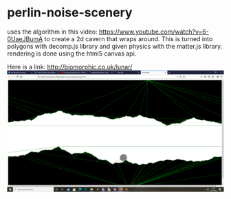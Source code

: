# perlin-noise-scenery
uses the algorithm in this video: https://www.youtube.com/watch?v=6-0UaeJBumA to create a 2d cavern that wraps around.
This is turned into polygons with decomp.js library and given physics with the matter.js library. rendering is done using the html5 canvas api.

Here is a link:
http://biomorphic.co.uk/lunar/
![alt text](https://github.com/JimMarshall35/perlin-noise-scenery/blob/main/lunar/Untitled.png?raw=true)



